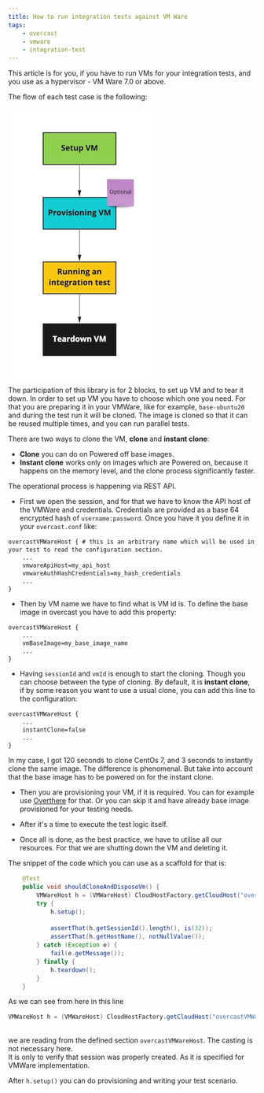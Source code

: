 ```yaml
---
title: How to run integration tests against VM Ware
tags: 
    - overcast
    - vmware
    - integration-test
---
```


This article is for you, if you have to run VMs for your integration tests, and you use as a hypervisor - VM Ware 7.0
 or above.
 
The flow of each test case is the following: 

![Test case flow](./pics/vmware/vmware-test-case-flow.jpg)

The participation of this library is for 2 blocks, to set up VM and to tear it down. 
In order to set up VM you have to choose which one you need. 
For that you are preparing it in your VMWare, like for example, `base-ubuntu20` and during the test run it will be cloned.
The image is cloned so that it can be reused multiple times, and you can run parallel tests. 

There are two ways to clone the VM, **clone** and **instant clone**:<br/> 
* **Clone** you can do on Powered off base images.<br/>
* **Instant clone** works only on images which are Powered on, because it happens on the memory level,
 and the clone process significantly faster. 

The operational process is happening via REST API. 

* First we open the session, and for that we have to know the API host of the VMWare and credentials. Credentials 
are provided as a base 64 encrypted hash of `username:password`. Once you have it you define it in your `overcast.conf` like:

```shell script title=overcast.conf
overcastVMWareHost { # this is an arbitrary name which will be used in your test to read the configuration section.
    ...
    vmwareApiHost=my_api_host 
    vmwareAuthHashCredentials=my_hash_credentials
    ... 
}
```  

* Then by VM name we have to find what is VM id is. To define the base image in overcast you have to add this property:

```shell script title=overcast.conf
overcastVMWareHost {
    ...
    vmBaseImage=my_base_image_name
    ...
}
```

* Having `sessionId` and `vmId` is enough to start the cloning. Though you can choose between the type of cloning. By 
default, it is **instant clone**, if by some reason you want to use a usual clone, you can add this line to the configuration:

```shell script title=overcast.conf
overcastVMWareHost {
    ...
    instantClone=false
    ...
}
```  

In my case, I got 120 seconds to clone CentOs 7, and 3 seconds to instantly clone the same image. 
The difference is phenomenal. But take into account that the base image has to be powered on for the instant clone.

* Then you are provisioning your VM, if it is required. You can for example use [Overthere](https://github.com/xebialabs/overthere)
for that. Or you can skip it and have already base image provisioned for your testing needs.

* After it's a time to execute the test logic itself.

* Once all is done, as the best practice, we have to utilise all our resources. For that we are shutting down the VM and
 deleting it.
 
 The snippet of the code which you can use as a scaffold for that is:
 
```java
    @Test
    public void shouldCloneAndDisposeVm() {
        VMWareHost h = (VMWareHost) CloudHostFactory.getCloudHost("overcastVMWareHost");
        try {
            h.setup();

            assertThat(h.getSessionId().length(), is(32));
            assertThat(h.getHostName(), notNullValue());
        } catch (Exception e) {
            fail(e.getMessage());
        } finally {
            h.teardown();
        }
    }
```


As we can see from here in this line <br/> 
```java 
VMWareHost h = (VMWareHost) CloudHostFactory.getCloudHost("overcastVMWareHost");
``` 

<br/> we 
are reading from the defined section `overcastVMWareHost`. The casting is not necessary here. <br/>
It is only to verify that session was properly created. As it is specified for VMWare implementation. 

After `h.setup()` you can do provisioning and writing your test scenario.  
